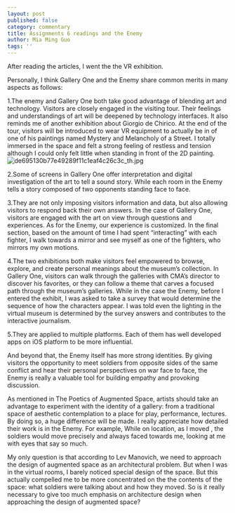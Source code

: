 ```yaml
---
layout: post
published: false
category: commentary
title: Assignments 6 readings and the Enemy
author: Mia Ming Guo
tags: ''
---
```


After reading the articles, I went the the VR exhibition.

Personally, I think Gallery One and the Enemy share common merits in many aspects as follows:

1.The enemy and Gallery One both take good advantage of blending art and technology. Visitors are closely engaged in the visiting tour. Their feelings and understandings of art will be deepened by technology interfaces. It also reminds me of another exhibition about Giorgio de Chirico. At the end of the tour, visitors will be introduced to wear VR equipment to actually be in of one of his paintings named Mystery and Melancholy of a Street. I totally immersed in the space and felt a strong feeling of restless and tension although I could only felt little when standing in front of the 2D painting.![de695130b77e49289f11c1eaf4c26c3c_th.jpg]({{site.baseurl}}/assets/de695130b77e49289f11c1eaf4c26c3c_th.jpg)


2.Some of screens in Gallery One offer interpretation and digital investigation of the art to tell a sound story. While each room in the Enemy tells a story composed of two opponents standing face to face. 

3.They are not only imposing visitors information and data, but also allowing visitors to respond back their own answers. In the case of Gallery One, visitors are engaged with the art on view through questions and experiences. As for the Enemy, our experience is customized. In the final section, based on the amount of time I had spent “interacting” with each fighter, I walk towards a mirror and see myself as one of the fighters, who mirrors my own motions.

4.The two exhibitions both make visitors feel empowered to browse, explore, and create personal meanings about the museum’s collection. In Gallery One, visitors can walk through the galleries with CMA’s director to discover his favorites, or they can follow a theme that carves a focused path through the museum’s galleries. While in the case the Enemy, before I entered the exhibit, I was asked to take a survey that would determine the sequence of how the characters appear. I was told even the lighting in the virtual museum is determined by the survey answers and contributes to the interactive journalism.

5.They are applied to multiple platforms. Each of them has well developed apps on iOS platform to be more influential. 


And beyond that, the Enemy itself has more strong identities. By giving visitors the opportunity to meet soldiers from opposite sides of the same conflict and hear their personal perspectives on war face to face, the Enemy is really a valuable tool for building empathy and provoking discussion.

As mentioned in The Poetics of Augmented Space, artists should take an advantage to experiment with the identity of a gallery: from a traditional space of aesthetic contemplation to a place for play, performance, lectures. By doing so, a huge difference will be made. I really appreciate how detailed their work is in the Enemy. For example, While on location, as I moved , the soldiers would move precisely and always faced towards me, looking at me with eyes that say so much.

My only question is that according to Lev Manovich, we need to approach the design of augmented space as an architectural problem. But when I was in the virtual rooms, I barely noticed special design of the space. But this actually compelled me to be more concentrated on the the contents of the space: what soldiers were talking about and how they moved. So is it really necessary to give too much emphasis on architecture design when approaching the design of augmented space?
